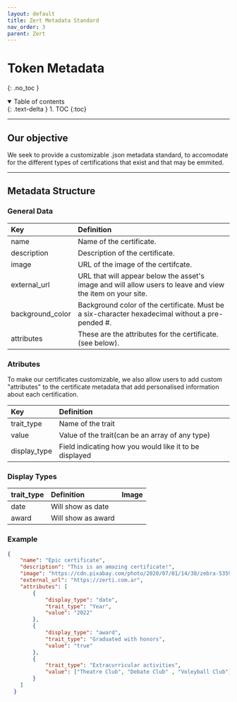 ```yaml
---
layout: default
title: Zert Metadata Standard
nav_order: 3
parent: Zert
---
```


# Token Metadata
{: .no_toc }

<details open markdown="block">
  <summary>
    Table of contents
  </summary>
  {: .text-delta }
1. TOC
{:toc}
</details>

---
## Our objective

We seek to provide a customizable .json metadata standard, to accomodate for the different types of certifications that exist and that may be emmited.

---
## Metadata Structure

### General Data

| Key              | Definition                                                                                                            |
|:-----------------|:----------------------------------------------------------------------------------------------------------------------|
| name             | Name of the certificate.                                                                                              |
| description      | Description of the certificate.                                                                                       | 
| image            | URL of the image of the certifcate.                                                                                   |
| external_url     | URL that will appear below the asset's image and will allow users to leave and view the item on your site.            | 
| background_color | Background color of the certificate. Must be a six-character hexadecimal without a pre-pended #.                      |
| attributes       | These are the attributes for the certificate. (see below).                                                            |

### Atributes

To make our certificates customizable, we also allow users to add custom "attributes" to the certificate metadata that add personalised information about each certification.


| Key          | Definition                                             |
|:-------------|:-------------------------------------------------------|
| trait_type   | Name of the trait                                      |
| value        | Value of the trait(can be an array of any type)        |
| display_type | Field indicating how you would like it to be displayed |

### Display Types

| trait_type  | Definition                                       | Image |
|:------------|:-------------------------------------------------|:------|
| date        | Will show as date                               |       |
| award       | Will show as award  |       |

### Example

```json
{
    "name": "Epic certificate",
    "description": "This is an amazing certificate!", 
    "image": "https://cdn.pixabay.com/photo/2020/07/01/14/30/zebra-5359826_1280.jpg",
    "external_url": "https://zerti.com.ar", 
    "attributes": [
        {
            "display_type": "date",
            "trait_type": "Year", 
            "value": "2022"
        },
        {
            "display_type": "award",
            "trait_type": "Graduated with honors", 
            "value": "true"
        },
        {
            "trait_type": "Extracurricular activities",
            "value": ["Theatre Club", "Debate Club" , "Voleyball Club"]
        }
    ]
  }
```